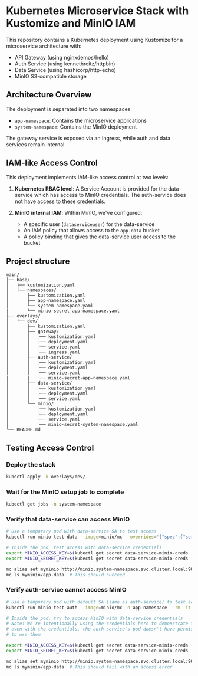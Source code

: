 # Kubernetes Microservice Stack with Kustomize and MinIO IAM

This repository contains a Kubernetes deployment using Kustomize for a microservice architecture with:
- API Gateway (using nginxdemos/hello)
- Auth Service (using kennethreitz/httpbin)
- Data Service (using hashicorp/http-echo)
- MinIO S3-compatible storage

## Architecture Overview

The deployment is separated into two namespaces:
- `app-namespace`: Contains the microservice applications
- `system-namespace`: Contains the MinIO deployment

The gateway service is exposed via an Ingress, while auth and data services remain internal.

## IAM-like Access Control

This deployment implements IAM-like access control at two levels:

1. **Kubernetes RBAC level**: A Service Account is provided for the data-service which has access to MinIO credentials. The auth-service does not have access to these credentials.

2. **MinIO internal IAM**: Within MinIO, we've configured:
   - A specific user (`dataserviceuser`) for the data-service
   - An IAM policy that allows access to the `app-data` bucket
   - A policy binding that gives the data-service user access to the bucket

## Project structure

```test
main/
├── base/
│   ├── kustomization.yaml
│   └── namespaces/
│       ├── kustomization.yaml
│       ├── app-namespace.yaml
│       └── system-namespace.yaml
|       └── minio-secret-app-namespace.yaml
├── overlays/
│   └── dev/
│       ├── kustomization.yaml
│       ├── gateway/
│       │   ├── kustomization.yaml
│       │   ├── deployment.yaml 
│       │   ├── service.yaml
│       │   └── ingress.yaml
│       ├── auth-service/
│       │   ├── kustomization.yaml
│       │   ├── deployment.yaml
│       │   └── service.yaml
|       |   └── minio-secret-app-namespace.yaml
│       ├── data-service/
│       │   ├── kustomization.yaml
│       │   ├── deployment.yaml
│       │   └── service.yaml
│       └── minio/
│           ├── kustomization.yaml
│           ├── deployment.yaml
│           ├── service.yaml
│           └── minio-secret-system-namespace.yaml
└── README.md
```


## Testing Access Control

### Deploy the stack
```bash
kubectl apply -k overlays/dev/
```

### Wait for the MinIO setup job to complete
```bash
kubectl get jobs -n system-namespace
```

### Verify that data-service can access MinIO
```bash
# Use a temporary pod with data-service SA to test access
kubectl run minio-test-data --image=minio/mc --overrides='{"spec":{"serviceAccountName":"data-service-sa"}}' -n app-namespace --rm -it -- bash

# Inside the pod, test access with data-service credentials
export MINIO_ACCESS_KEY=$(kubectl get secret data-service-minio-creds -n system-namespace -o jsonpath='{.data.accesskey}' | base64 --decode)
export MINIO_SECRET_KEY=$(kubectl get secret data-service-minio-creds -n system-namespace -o jsonpath='{.data.secretkey}' | base64 --decode)

mc alias set myminio http://minio.system-namespace.svc.cluster.local:9000 $MINIO_ACCESS_KEY $MINIO_SECRET_KEY
mc ls myminio/app-data  # This should succeed
```

### Verify auth-service cannot access MinIO
```bash
# Use a temporary pod with default SA (same as auth-service) to test access
kubectl run minio-test-auth --image=minio/mc -n app-namespace --rm -it -- bash

# Inside the pod, try to access MinIO with data-service credentials
# Note: We're intentionally using the credentials here to demonstrate that
# even with the credentials, the auth-service's pod doesn't have permission
# to use them

export MINIO_ACCESS_KEY=$(kubectl get secret data-service-minio-creds -n system-namespace -o jsonpath='{.data.accesskey}' 2>/dev/null | base64 --decode || echo "no-access")
export MINIO_SECRET_KEY=$(kubectl get secret data-service-minio-creds -n system-namespace -o jsonpath='{.data.secretkey}' 2>/dev/null | base64 --decode || echo "no-access")

mc alias set myminio http://minio.system-namespace.svc.cluster.local:9000 $MINIO_ACCESS_KEY $MINIO_SECRET_KEY
mc ls myminio/app-data  # This should fail with an access error
```